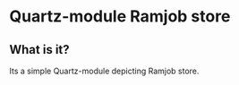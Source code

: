 Quartz-module Ramjob store
=====================

What is it?
-----------

Its a simple Quartz-module depicting Ramjob store.